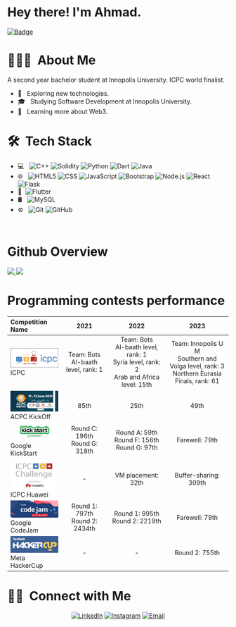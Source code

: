 <h1> Hey there! I'm Ahmad.</h1>

[![Badge](https://cp-logo.vercel.app/codeforces/BabaVoss)](https://codeforces.com/profile/BabaVoss)
 
# 👨🏻‍💻 &nbsp;About Me

A second year bachelor student at Innopolis University. ICPC world finalist. 

- 🤔 &nbsp; Exploring new technologies.
- 🎓 &nbsp; Studying Software Development at Innopolis University.
- 🌱 &nbsp; Learning more about Web3.

# 🛠 &nbsp;Tech Stack


- 💻 &nbsp;
  ![C++](https://img.shields.io/badge/-C++-333333?style=flat&logo=C%2B%2B&logoColor=00599C)
  ![Solidity](https://img.shields.io/badge/Solidity-333333?style=flat&logo=solidity&logoColor=00599C)
  ![Python](https://img.shields.io/badge/-Python-333333?style=flat&logo=python)
  ![Dart](https://img.shields.io/badge/Dart-333333?style=flat&logo=dart&logoColor=00599C)
  ![Java](https://img.shields.io/badge/-Java-333333?style=flat&logo=Java&logoColor=007396)
- 🌐 &nbsp;
  ![HTML5](https://img.shields.io/badge/-HTML5-333333?style=flat&logo=HTML5)
  ![CSS](https://img.shields.io/badge/-CSS-333333?style=flat&logo=CSS3&logoColor=1572B6)
  ![JavaScript](https://img.shields.io/badge/-JavaScript-333333?style=flat&logo=javascript)
  ![Bootstrap](https://img.shields.io/badge/-Bootstrap-333333?style=flat&logo=bootstrap&logoColor=563D7C)
  ![Node.js](https://img.shields.io/badge/-Node.js-333333?style=flat&logo=node.js)
  ![React](https://img.shields.io/badge/-React-333333?style=flat&logo=react)
  ![Flask](https://img.shields.io/badge/Flask-333333?style=flat&logo=flask&logoColor=white)
- 📱&nbsp;
  ![Flutter](https://img.shields.io/badge/Flutter-333333?style=flat&logo=flutter&logoColor=white)
- 🛢 &nbsp;
  ![MySQL](https://img.shields.io/badge/-MySQL-333333?style=flat&logo=mysql)
- ⚙️ &nbsp;
  ![Git](https://img.shields.io/badge/-Git-333333?style=flat&logo=git)
  ![GitHub](https://img.shields.io/badge/-GitHub-333333?style=flat&logo=github)

<br/>

# Github Overview

<a href="https://github.com/AhmadAlhussin2">
  <img height="180em" src="https://github-readme-stats.vercel.app/api?username=AhmadAlhussin2&theme=radical&show_icons=true" />
  <img height="180em" src="https://github-readme-stats.vercel.app/api/top-langs/?username=AhmadAlhussin2&theme=radical&layout=compact&hide=CMake" />
</a>

<br/>

# Programming contests performance

| Competition Name | 2021 | 2022 | 2023 |
| :----- | :----: | :----: | :----: | 
| <img width="140px" src="./static/icpc.png" /> <br /> ICPC | Team: Bots<br/> Al-baath level, rank: 1 | Team: Bots<br/> Al-baath level, rank: 1<br/> Syria level, rank: 2<br/> Arab and Africa level: 15th | Team: Innopolis U M<br/> Southern and Volga level, rank: 3<br/> Northern Eurasia Finals, rank: 61 |
| <img width="140px" src="./static/kickoff.jpg" /> <br />ACPC KickOff | 85th | 25th | 49th |
| <img width="140px" src="./static/kickstart.png" /> <br />Google KickStart | Round C: 196th<br/>Round G: 318th | Round A: 59th<br/> Round F: 156th<br/> Round G: 97th | Farewell: 79th |
| <img width="140px" src="./static/huawei.png" /> <br />ICPC Huawei | - | VM placement: 32th | Buffer-sharing: 309th |
| <img width="140px" src="./static/codejam.png"/><br />  Google CodeJam | Round 1: 797th<br/> Round 2: 2434th   | Round 1: 995th<br/>Round 2: 2219th  | Farewell: 79th |
| <img width="140px" src="./static/hackercup.png" /> <br />Meta HackerCup | - | - | Round 2: 755th |


# 🤝🏻 &nbsp;Connect with Me 

<p align="center">
<a href="https://www.linkedin.com/in/ahmad-alhussin-3a52311b4/"><img alt="LinkedIn" src="https://img.shields.io/badge/LinkedIn-Ahmad%20Alhussin-blue?style=flat-square&logo=linkedin"></a>
<a href="https://www.instagram.com/ahmad_alhussin22/"><img alt="Instagram" src="https://img.shields.io/badge/Instagram-Ahmad-blue?style=flat-square&logo=instagram"></a>
<a href="mailto:ahmad.alhusein2@gmail.com"><img alt="Email" src="https://img.shields.io/badge/Email-ahmad.alhusein2@gmail.com-blue?style=flat-square&logo=gmail"></a>
</p>

